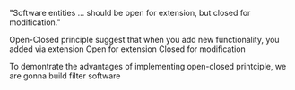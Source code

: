 "Software entities ... should be open for extension, but closed for modification."

Open-Closed principle suggest that when you add new functionality, you added via extension
Open for extension
Closed for modification

To demontrate the advantages of implementing open-closed printciple, we are gonna build filter software